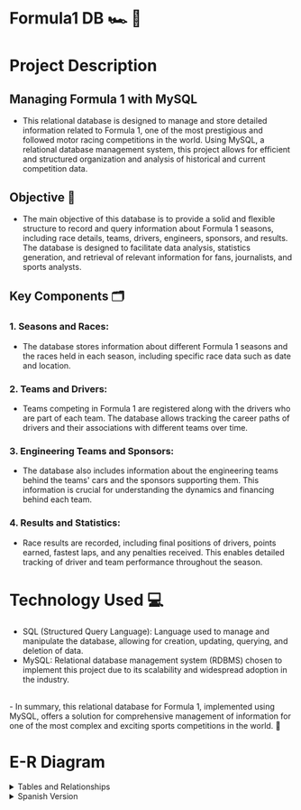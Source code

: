 # Formula1 DB 🏎️ 🧩

# Project Description

## Managing Formula 1 with MySQL
- This relational database is designed to manage and store detailed information related to Formula 1, one of the most prestigious and followed motor racing competitions in the world. Using MySQL, a relational database management system, this project allows for efficient and structured organization and analysis of historical and current competition data.

## Objective 🎯
- The main objective of this database is to provide a solid and flexible structure to record and query information about Formula 1 seasons, including race details, teams, drivers, engineers, sponsors, and results. The database is designed to facilitate data analysis, statistics generation, and retrieval of relevant information for fans, journalists, and sports analysts.

## Key Components 🗂️
### 1. Seasons and Races:
- The database stores information about different Formula 1 seasons and the races held in each season, including specific race data such as date and location.

### 2. Teams and Drivers:
- Teams competing in Formula 1 are registered along with the drivers who are part of each team. The database allows tracking the career paths of drivers and their associations with different teams over time.

### 3. Engineering Teams and Sponsors:
- The database also includes information about the engineering teams behind the teams' cars and the sponsors supporting them. This information is crucial for understanding the dynamics and financing behind each team.

### 4. Results and Statistics:
- Race results are recorded, including final positions of drivers, points earned, fastest laps, and any penalties received. This enables detailed tracking of driver and team performance throughout the season.

# Technology Used 💻
- SQL (Structured Query Language): Language used to manage and manipulate the database, allowing for creation, updating, querying, and deletion of data.
- MySQL: Relational database management system (RDBMS) chosen to implement this project due to its scalability and widespread adoption in the industry.

<br>
- In summary, this relational database for Formula 1, implemented using MySQL, offers a solution for comprehensive management of information for one of the most complex and exciting sports competitions in the world. 🏁

<br>


# E-R Diagram


<details>
<summary>Tables and Relationships</summary>


### 1️⃣ Drivers:
- driver_id (PK)
- first_name
- last_name
- nationality
- date_of_birth
- team_id (FK)

**Relationships:**
- (1-n) with Teams
- (1-n) with Results
- (1-n) with Fastest_Laps
- (1-n) with Qualifying
- (1-n) with Penalties


### 2️⃣ Teams:
- team_id (PK)
- name
- country

**Relationships:**
- (1-n) with Drivers
- (1-n) with Results
- (1-n) with Fastest_Laps
- (1-n) with Qualifying
- (1-n) with Penalties
- (m-n) with Engineers through Engieering Teams
- (m-n) with Sponsors through Team_Sponsors

### 3️⃣ Seasons:

season_id (PK)
year
Relationships:
(1-n) with Races
(1-n) with Team_Constructors
(1-n) with Team_Sponsors
Circuits (Additional, not directly related in the simplified design):

circuit_id (PK)
name
country
length
Races:

race_id (PK)
name
date
location
season_id (FK)
Relationships:
(1-n) with Results
(1-n) with Fastest_Laps
(1-n) with Qualifying
(1-n) with Penalties
Results:

result_id (PK)
race_id (FK)
driver_id (FK)
team_id (FK)
position
points
Relationships:
(n-1) with Races
(n-1) with Drivers
(n-1) with Teams
Fastest_Laps:

fastest_lap_id (PK)
race_id (FK)
driver_id (FK)
time
Relationships:
(n-1) with Races
(n-1) with Drivers
Qualifying:

qualifying_id (PK)
race_id (FK)
driver_id (FK)
position
Relationships:
(n-1) with Races
(n-1) with Drivers
Penalties:

penalty_id (PK)
driver_id (FK)
race_id (FK)
description
time_penalty
Relationships:
(n-1) with Drivers
(n-1) with Races
Constructors:

constructor_id (PK)
name
country
Relationships:
(1-n) with Team_Constructors
Team_Constructors:

team_constructor_id (PK)
team_id (FK)
constructor_id (FK)
season_id (FK)
Relationships:
(n-1) with Constructors
(n-1) with Teams
(n-1) with Seasons
Sponsors:

sponsor_id (PK)
name
country
Relationships:
(1-n) with Team_Sponsors
Team_Sponsors:

team_sponsor_id (PK)
team_id (FK)
sponsor_id (FK)
season_id (FK)
Relationships:
(n-1) with Sponsors
(n-1) with Teams
(n-1) with Seasons


</details>



<details>
<summary>Spanish Version</summary>

# Formula1 DB 🏎️ 🧩

# Descripción del proyecto

## Gestión de la Fórmula 1 con MySQL
- Esta base de datos relacional está diseñada para gestionar y almacenar información detallada relacionada con la Fórmula 1, una de las competiciones automovilísticas más prestigiosas y seguidas en el mundo. Utilizando MySQL, un sistema de gestión de bases de datos relacional, este proyecto permite organizar y analizar datos históricos y actuales de la competición de manera eficiente y estructurada.

## Objetivo 🎯
- El objetivo principal de esta base de datos es proporcionar una estructura sólida y flexible para registrar y consultar información sobre las temporadas de Fórmula 1, incluyendo detalles de carreras, equipos, pilotos, constructores, patrocinadores y resultados. La base de datos está diseñada para facilitar el análisis de datos, la generación de estadísticas y la obtención de información relevante para aficionados, periodistas y analistas deportivos.

## Componentes Principales 🗂️
### 1. Temporadas y Carreras:
- La base de datos almacena información sobre las distintas temporadas de Fórmula 1 y las carreras que se llevan a cabo en cada temporada, incluyendo datos específicos de cada carrera como la fecha y la ubicación.

### 2. Equipos y Pilotos: 
- Se registran los equipos que compiten en la Fórmula 1, junto con los pilotos que forman parte de cada equipo. La base de datos permite seguir la trayectoria de los pilotos y sus asociaciones con diferentes equipos a lo largo del tiempo.

### 3. Equipo de Ingenieros y Patrocinadores: 
- La base de datos también incluye información sobre el equipo de Ingenieros de los autos de los equipos y los patrocinadores que los apoyan. Esta información es crucial para comprender las dinámicas y financiaciones detrás de cada equipo.

### 4. Resultados y Estadísticas: 
- Se registran los resultados de cada carrera, incluyendo las posiciones finales de los pilotos, los puntos obtenidos, las vueltas rápidas y cualquier penalización recibida. Esto permite realizar un seguimiento detallado del rendimiento de pilotos y equipos a lo largo de la temporada.


# Tecnología Utilizada 💻
- SQL (Structured Query Language): Lenguaje utilizado para gestionar y manipular la base de datos, permitiendo la creación, actualización, consulta y eliminación de datos.
- MySQL: Sistema de gestión de bases de datos relacional (RDBMS) elegido para implementar este proyecto debido a su escalabilidad y amplia adopción en el sector.

<br>
- En resumen, esta base de datos relacional sobre la Fórmula 1, implementada utilizando MySQL, ofrece una solución para la gestión integral de información de una de las competencias deportivas más complejas y emocionantes del mundo. 🏁

<br>
  
</details>

